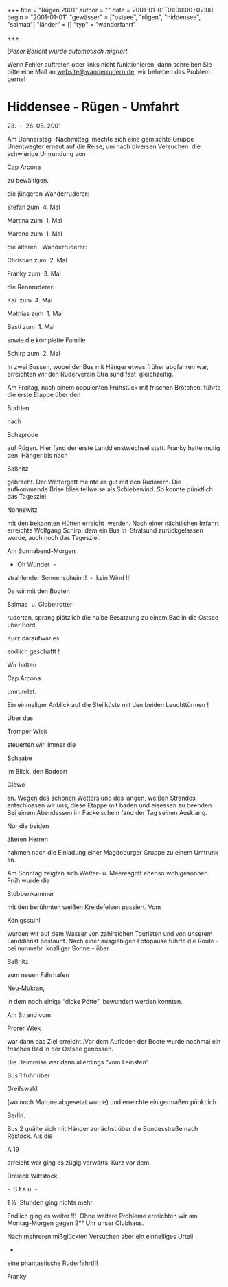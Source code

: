 +++
title = "Rügen 2001"
author = ""
date = 2001-01-01T01:00:00+02:00
begin = "2001-01-01"
"gewässer" = ["ostsee", "rügen", "hiddensee", "saimaa"]
"länder" = []
"typ" = "wanderfahrt"

+++


*Dieser Bericht wurde automatisch migriert*

Wenn Fehler auftreten oder links nicht funktionieren, dann schreiben Sie bitte eine Mail an website@wanderrudern.de, wir beheben das Problem gerne!



# Hiddensee - Rügen - Umfahrt


23.  -  26. 08. 2001

Am Donnerstag -Nachmittag  machte sich eine gemischte Gruppe  Unentwegter erneut auf die Reise, um nach diversen Versuchen  die schwierige Umrundung von

Cap Arcona

zu bewältigen.

die jüngeren Wanderruderer:

Stefan zum  4. Mal

Martina zum  1. Mal

Marone zum  1. Mal

die älteren   Wanderruderer:

Christian zum  2. Mal

Franky zum  3. Mal

die Rennruderer:

Kai  zum  4. Mal

Mathias zum  1. Mal

Basti zum  1. Mal

sowie die komplette Familie

Schirp zum  2. Mal

In zwei Bussen, wobei der Bus mit Hänger etwas früher abgfahren war, erreichten wir den Ruderverein Stralsund fast  gleichzeitig.

Am Freitag, nach einem oppulenten Frühstück mit frischen Brötchen, führte die erste Etappe über den

Bodden

nach

Schaprode

auf Rügen. Hier fand der erste Landdienstwechsel statt. Franky hatte mutig den  Hänger bis nach

Saßnitz

gebracht. Der Wettergott meinte es gut mit den Ruderern. Die aufkommende Brise blies teilweise als Schiebewind. So konnte pünktlich das Tagesziel

Nonnewitz

mit den bekannten Hütten erreicht  werden. Nach einer nächtlichen Irrfahrt erreichte Wolfgang Schirp, dem ein Bus in  Stralsund zurückgelassen wurde, auch noch das Tagesziel.

Am Sonnabend-Morgen

- Oh Wunder  -

strahlender Sonnenschein !!  -  kein Wind !!!

Da wir mit den Booten

Saimaa  u. Globetrotter

ruderten, sprang plötzlich die halbe Besatzung zu einem Bad in die Ostsee über Bord.

Kurz daraufwar es

endlich geschafft !

Wir hatten

Cap Arcona

umrundet.

Ein einmaliger Anblick auf die Steilküste mit den beiden Leuchttürmen !

Über das

Tromper Wiek

steuerten wir, immer die

Schaabe

im Blick, den Badeort

Glowe

an. Wegen des schönen Wetters und des langen, weißen Strandes entschlossen wir uns, diese Etappe mit baden und eisessen zu beenden. Bei einem Abendessen im Fackelschein fand der Tag seinen Ausklang.

Nur die beiden

älteren Herren

nahmen noch die Einladung einer Magdeburger Gruppe zu einem Umtrunk an.

Am Sonntag zeigten sich Wetter- u. Meeresgott ebenso wohlgesonnen. Früh wurde die

Stubbenkammer

mit den berühmten weißen Kreidefelsen passiert. Vom

Königsstuhl

wurden wir auf dem Wasser von zahlreichen Touristen und von unserem Landdienst bestaunt. Nach einer ausgiebigen Fotopause führte die Route - bei nunmehr  knalliger Sonne - über

Saßnitz

zum neuen Fährhafen

Neu-Mukran,

in dem noch einige “dicke Pötte”  bewundert werden konnten.

Am Strand vom

Prorer Wiek

war dann das Ziel erreicht..Vor dem Aufladen der Boote wurde nochmal ein frisches Bad in der Ostsee genossen.

Die Heimreise war dann allerdings “vom Feinsten”.

Bus 1 fuhr über

Greifswald

(wo noch Marone abgesetzt wurde) und erreichte einigermaßen pünktlich

Berlin.

Bus 2 quälte sich mit Hänger zunächst über die Bundesstraße nach Rostock. Als die

A 19

erreicht war ging es zügig vorwärts. Kurz vor dem

Dreieck Wittstock

-  S t a u  -

1 ½  Stunden ging nichts mehr.

Endlich ging es weiter !!!  Ohne weitere Probleme erreichten wir am  Montag-Morgen gegen 2°° Uhr unser Clubhaus.

Nach mehreren mißglückten Versuchen aber ein einhelliges Urteil

-

eine phantastische Ruderfahrt!!!

Franky